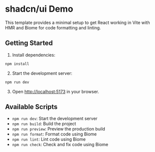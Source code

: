 # shadcn/ui Demo

This template provides a minimal setup to get React working in Vite with HMR and Biome for code formatting and linting.

## Getting Started

1. Install dependencies:
```bash
npm install
```

2. Start the development server:
```bash
npm run dev
```

3. Open [http://localhost:5173](http://localhost:5173) in your browser.

## Available Scripts

- `npm run dev`: Start the development server
- `npm run build`: Build the project
- `npm run preview`: Preview the production build
- `npm run format`: Format code using Biome
- `npm run lint`: Lint code using Biome
- `npm run check`: Check and fix code using Biome
